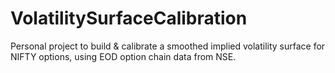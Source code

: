 # VolatilitySurfaceCalibration
Personal project to build &amp; calibrate a smoothed implied volatility surface for NIFTY options, using EOD option chain data from NSE.
